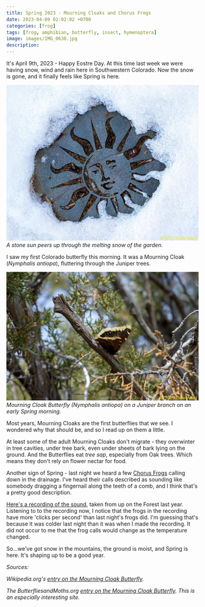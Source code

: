 ```yaml
---
title: Spring 2023 - Mourning Cloaks and Chorus Frogs
date: 2023-04-09 02:02:02 +0700
categories: [frog]
tags: [frog, amphibian, butterfly, insect, hymenoptera]
image: images/IMG_0638.jpg
description: 
---
```


It's April 9th, 2023 - Happy Eostre Day. At this time last week we were having snow, wind and rain here in Southwestern Colorado. Now the snow is gone, and it finally feels like Spring is here.

![picture](images/IMG_0638.jpg)
*A stone sun peers up through the melting snow of the garden.*

I saw my first Colorado butterfly this morning. It was a Mourning Cloak (_Nymphalis antiopa_), fluttering through the Juniper trees.

![picture](images/IMG_0642.jpg)
*Mourning Cloak Butterfly (_Nymphalis antiopa_) on a Juniper branch on an early Spring morning.*

Most years, Mourning Cloaks are the first butterflies that we see. I wondered why that should be, and so I read up on them a little.

At least some of the adult Mourning Cloaks don't migrate - they overwinter in tree cavities, under tree bark, even under sheets of bark lying on the ground. And the Butterflies eat _tree sap_, especially from Oak trees. Which means they don't rely on flower nectar for food.

Another sign of Spring - last night we heard a few [Chorus Frogs](https://tightloop.com/blog/2022/09/07/an-encounter-with-a-western-chorus-frog-pseudacris-triseriata/) calling down in the drainage. I've heard their calls described as sounding like somebody dragging a fingernail along the teeth of a comb, and I think that's a pretty good description.

[Here's a recording of the sound](https://www.youtube.com/watch?v=8ZhMjqrtgRI), taken from up on the Forest last year. Listening to to the recording now, I notice that the frogs in the recording have more 'clicks per second' than last night's frogs did. I'm guessing that's because it was colder last night than it was when I made the recording. It did not occur to me that the frog calls would change as the temperature changed.

So...we've got snow in the mountains, the ground is moist, and Spring is here. It's shaping up to be a good year.

_Sources:_

_Wikipedia.org's [entry on the Mourning Cloak Butterfly](https://en.wikipedia.org/wiki/Nymphalis_antiopa)._

_The ButterfliesandMoths.org [entry on the Mourning Cloak Butterfly](https://www.butterfliesandmoths.org/species/Nymphalis-antiopa). This is an especially interesting site._
